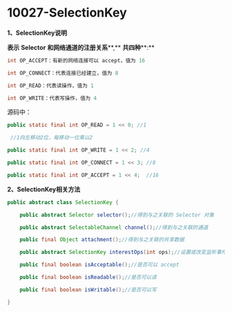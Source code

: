 # 10027-SelectionKey

**1、SelectionKey说明**

**表示** **Selector** **和网络通道的注册关系****,** **共四种****:**

```java
int OP_ACCEPT：有新的网络连接可以 accept，值为 16

int OP_CONNECT：代表连接已经建立，值为 8

int OP_READ：代表读操作，值为 1

int OP_WRITE：代表写操作，值为 4
```



源码中：

```java
public static final int OP_READ = 1 << 0; //1

 //1向左移动2位，每移动一位乘以2

public static final int OP_WRITE = 1 << 2; //4

public static final int OP_CONNECT = 1 << 3; //8

public static final int OP_ACCEPT = 1 << 4;  //16
```



**2、SelectionKey相关方法**

```java
public abstract class SelectionKey {

    public abstract Selector selector();//得到与之关联的 Selector 对象

    public abstract SelectableChannel channel();//得到与之关联的通道

    public final Object attachment();//得到与之关联的共享数据

    public abstract SelectionKey interestOps(int ops);//设置或改变监听事件

    public final boolean isAcceptable();//是否可以 accept

    public final boolean isReadable();//是否可以读

    public final boolean isWritable();//是否可以写

}
```

